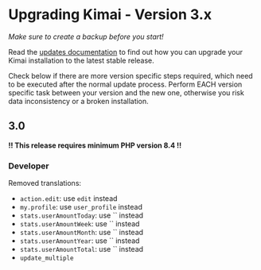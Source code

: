 # Upgrading Kimai - Version 3.x

_Make sure to create a backup before you start!_ 

Read the [updates documentation](https://www.kimai.org/documentation/updates.html) to find out how you can upgrade your Kimai installation to the latest stable release.

Check below if there are more version specific steps required, which need to be executed after the normal update process.
Perform EACH version specific task between your version and the new one, otherwise you risk data inconsistency or a broken installation.

## 3.0

**!! This release requires minimum PHP version 8.4 !!**

### Developer

Removed translations:
- `action.edit`: use `edit` instead
- `my.profile`: use `user_profile` instead
- `stats.userAmountToday`: use `` instead
- `stats.userAmountWeek`: use `` instead
- `stats.userAmountMonth`: use `` instead
- `stats.userAmountYear`: use `` instead
- `stats.userAmountTotal`: use `` instead
- `update_multiple`